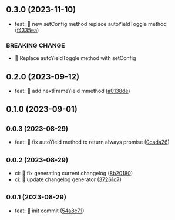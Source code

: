 ## 0.3.0 (2023-11-10)

* feat: 🎸 new setConfig method replace autoYieldToggle method ([f4335ea](https://github.com/mjancarik/esmj-task/commit/f4335ea))


### BREAKING CHANGE

* 🧨  Replace autoYieldToggle method with setConfig


## 0.2.0 (2023-09-12)

* feat: 🎸 add nextFrameYield mmethod ([a0138de](https://github.com/mjancarik/esmj-task/commit/a0138de))



## 0.1.0 (2023-09-01)




## <small>0.0.3 (2023-08-29)</small>

* feat: 🎸 fix autoYield method to return always promise ([0cada26](https://github.com/mjancarik/esmj-task/commit/0cada26))



## <small>0.0.2 (2023-08-29)</small>

* ci: 🎡 fix generating current changelog ([8b20180](https://github.com/mjancarik/esmj-task/commit/8b20180))
* ci: 🎡 update changelog generator ([37261d7](https://github.com/mjancarik/esmj-task/commit/37261d7))



## <small>0.0.1 (2023-08-29)</small>

* feat: 🎸 init commit ([54a8c71](https://github.com/mjancarik/esmj-task/commit/54a8c71))



